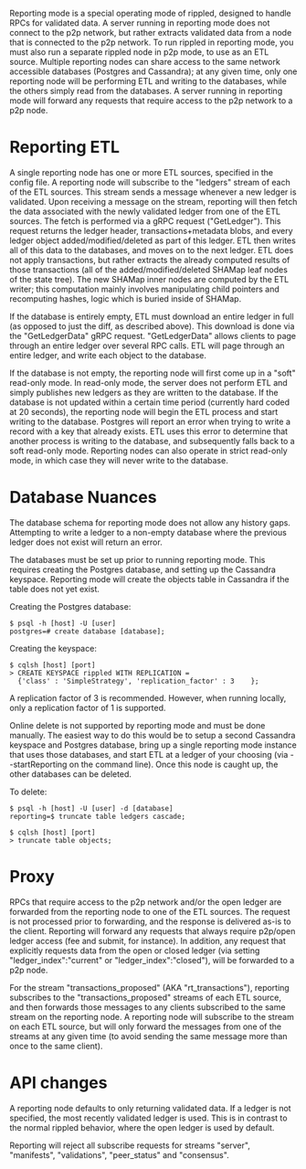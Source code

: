 Reporting mode is a special operating mode of rippled, designed to handle RPCs
for validated data. A server running in reporting mode does not connect to the
p2p network, but rather extracts validated data from a node that is connected
to the p2p network. To run rippled in reporting mode, you must also run a
separate rippled node in p2p mode, to use as an ETL source. Multiple reporting
nodes can share access to the same network accessible databases (Postgres and
Cassandra); at any given time, only one reporting node will be performing ETL
and writing to the databases, while the others simply read from the databases.
A server running in reporting mode will forward any requests that require access
to the p2p network to a p2p node.

# Reporting ETL
A single reporting node has one or more ETL sources, specified in the config
file. A reporting node will subscribe to the "ledgers" stream of each of the ETL
sources. This stream sends a message whenever a new ledger is validated. Upon
receiving a message on the stream, reporting will then fetch the data associated
with the newly validated ledger from one of the ETL sources. The fetch is
performed via a gRPC request ("GetLedger"). This request returns the ledger
header, transactions+metadata blobs, and every ledger object
added/modified/deleted as part of this ledger. ETL then writes all of this data
to the databases, and moves on to the next ledger. ETL does not apply
transactions, but rather extracts the already computed results of those
transactions (all of the added/modified/deleted SHAMap leaf nodes of the state
tree). The new SHAMap inner nodes are computed by the ETL writer; this computation mainly
involves manipulating child pointers and recomputing hashes, logic which is
buried inside of SHAMap.

If the database is entirely empty, ETL must download an entire ledger in full
(as opposed to just the diff, as described above). This download is done via the
"GetLedgerData" gRPC request. "GetLedgerData" allows clients to page through an
entire ledger over several RPC calls. ETL will page through an entire ledger,
and write each object to the database.

If the database is not empty, the reporting node will first come up in a "soft"
read-only mode. In read-only mode, the server does not perform ETL and simply
publishes new ledgers as they are written to the database. 
If the database is not updated within a certain time period
(currently hard coded at 20 seconds), the reporting node will begin the ETL
process and start writing to the database. Postgres will report an error when
trying to write a record with a key that already exists. ETL uses this error to
determine that another process is writing to the database, and subsequently
falls back to a soft read-only mode. Reporting nodes can also operate in strict
read-only mode, in which case they will never write to the database.

# Database Nuances
The database schema for reporting mode does not allow any history gaps.
Attempting to write a ledger to a non-empty database where the previous ledger
does not exist will return an error.

The databases must be set up prior to running reporting mode. This requires
creating the Postgres database, and setting up the Cassandra keyspace. Reporting
mode will create the objects table in Cassandra if the table does not yet exist. 

Creating the Postgres database:
```
$ psql -h [host] -U [user]
postgres=# create database [database];
```
Creating the keyspace:
```
$ cqlsh [host] [port]
> CREATE KEYSPACE rippled WITH REPLICATION =
  {'class' : 'SimpleStrategy', 'replication_factor' : 3    };
```
A replication factor of 3 is recommended. However, when running locally, only a
replication factor of 1 is supported.

Online delete is not supported by reporting mode and must be done manually. The
easiest way to do this would be to setup a second Cassandra keyspace and
Postgres database, bring up a single reporting mode instance that uses those
databases, and start ETL at a ledger of your choosing (via --startReporting on
the command line). Once this node is caught up, the other databases can be
deleted.

To delete:
```
$ psql -h [host] -U [user] -d [database]
reporting=$ truncate table ledgers cascade;
```
```
$ cqlsh [host] [port]
> truncate table objects;
```
# Proxy
RPCs that require access to the p2p network and/or the open ledger are forwarded
from the reporting node to one of the ETL sources. The request is not processed
prior to forwarding, and the response is delivered as-is to the client.
Reporting will forward any requests that always require p2p/open ledger access
(fee and submit, for instance). In addition, any request that explicitly
requests data from the open or closed ledger (via setting
"ledger_index":"current" or "ledger_index":"closed"), will be forwarded to a
p2p node. 

For the stream "transactions_proposed" (AKA "rt_transactions"), reporting
subscribes to the "transactions_proposed" streams of each ETL source, and then
forwards those messages to any clients subscribed to the same stream on the
reporting node. A reporting node will subscribe to the stream on each ETL
source, but will only forward the messages from one of the streams at any given
time (to avoid sending the same message more than once to the same client).

# API changes
A reporting node defaults to only returning validated data. If a ledger is not
specified, the most recently validated ledger is used. This is in contrast to
the normal rippled behavior, where the open ledger is used by default.

Reporting will reject all subscribe requests for streams "server", "manifests",
"validations", "peer_status" and "consensus".

